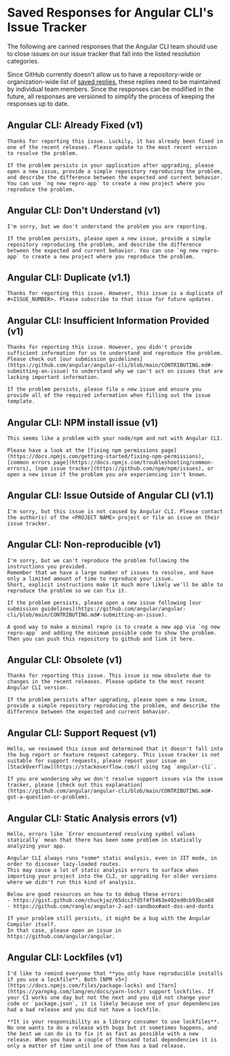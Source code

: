 # Saved Responses for Angular CLI's Issue Tracker

The following are canned responses that the Angular CLI team should use to close issues on our issue tracker that fall into the listed resolution categories.

Since GitHub currently doesn't allow us to have a repository-wide or organization-wide list of [saved replies](https://help.github.com/articles/working-with-saved-replies/), these replies need to be maintained by individual team members. Since the responses can be modified in the future, all responses are versioned to simplify the process of keeping the responses up to date.

## Angular CLI: Already Fixed (v1)

```
Thanks for reporting this issue. Luckily, it has already been fixed in one of the recent releases. Please update to the most recent version to resolve the problem.

If the problem persists in your application after upgrading, please open a new issue, provide a simple repository reproducing the problem, and describe the difference between the expected and current behavior. You can use `ng new repro-app` to create a new project where you reproduce the problem.
```

## Angular CLI: Don't Understand (v1)

```
I'm sorry, but we don't understand the problem you are reporting.

If the problem persists, please open a new issue, provide a simple repository reproducing the problem, and describe the difference between the expected and current behavior. You can use `ng new repro-app` to create a new project where you reproduce the problem.
```

## Angular CLI: Duplicate (v1.1)

```
Thanks for reporting this issue. However, this issue is a duplicate of #<ISSUE_NUMBER>. Please subscribe to that issue for future updates.
```

## Angular CLI: Insufficient Information Provided (v1)

```
Thanks for reporting this issue. However, you didn't provide sufficient information for us to understand and reproduce the problem. Please check out [our submission guidelines](https://github.com/angular/angular-cli/blob/main/CONTRIBUTING.md#-submitting-an-issue) to understand why we can't act on issues that are lacking important information.

If the problem persists, please file a new issue and ensure you provide all of the required information when filling out the issue template.
```

## Angular CLI: NPM install issue (v1)

```
This seems like a problem with your node/npm and not with Angular CLI.

Please have a look at the [fixing npm permissions page](https://docs.npmjs.com/getting-started/fixing-npm-permissions), [common errors page](https://docs.npmjs.com/troubleshooting/common-errors), [npm issue tracker](https://github.com/npm/npm/issues), or open a new issue if the problem you are experiencing isn't known.
```

## Angular CLI: Issue Outside of Angular CLI (v1.1)

```
I'm sorry, but this issue is not caused by Angular CLI. Please contact the author(s) of the <PROJECT NAME> project or file an issue on their issue tracker.
```

## Angular CLI: Non-reproducible (v1)

```
I'm sorry, but we can't reproduce the problem following the instructions you provided.
Remember that we have a large number of issues to resolve, and have only a limited amount of time to reproduce your issue.
Short, explicit instructions make it much more likely we'll be able to reproduce the problem so we can fix it.

If the problem persists, please open a new issue following [our submission guidelines](https://github.com/angular/angular-cli/blob/main/CONTRIBUTING.md#-submitting-an-issue).

A good way to make a minimal repro is to create a new app via `ng new repro-app` and adding the minimum possible code to show the problem. Then you can push this repository to github and link it here.
```

## Angular CLI: Obsolete (v1)

```
Thanks for reporting this issue. This issue is now obsolete due to changes in the recent releases. Please update to the most recent Angular CLI version.

If the problem persists after upgrading, please open a new issue, provide a simple repository reproducing the problem, and describe the difference between the expected and current behavior.
```

## Angular CLI: Support Request (v1)

```
Hello, we reviewed this issue and determined that it doesn't fall into the bug report or feature request category. This issue tracker is not suitable for support requests, please repost your issue on [StackOverflow](https://stackoverflow.com/) using tag `angular-cli`.

If you are wondering why we don't resolve support issues via the issue tracker, please [check out this explanation](https://github.com/angular/angular-cli/blob/main/CONTRIBUTING.md#-got-a-question-or-problem).
```

## Angular CLI: Static Analysis errors (v1)

```
Hello, errors like `Error encountered resolving symbol values statically` mean that there has been some problem in statically analyzing your app.

Angular CLI always runs *some* static analysis, even in JIT mode, in order to discover lazy-loaded routes.
This may cause a lot of static analysis errors to surface when importing your project into the CLI, or upgrading for older versions where we didn't run this kind of analysis.

Below are good resources on how to to debug these errors:
- https://gist.github.com/chuckjaz/65dcc2fd5f4f5463e492ed0cb93bca60
- https://github.com/rangle/angular-2-aot-sandbox#aot-dos-and-donts

If your problem still persists, it might be a bug with the Angular Compiler itself.
In that case, please open an issue in https://github.com/angular/angular.
```

## Angular CLI: Lockfiles (v1)

```
I'd like to remind everyone that **you only have reproducible installs if you use a lockfile**. Both [NPM v5+](https://docs.npmjs.com/files/package-locks) and [Yarn](https://yarnpkg.com/lang/en/docs/yarn-lock/) support lockfiles. If your CI works one day but not the next and you did not change your code or `package.json`, it is likely because one of your dependencies had a bad release and you did not have a lockfile.

**It is your responsibility as a library consumer to use lockfiles**. No one wants to do a release with bugs but it sometimes happens, and the best we can do is to fix it as fast as possible with a new release. When you have a couple of thousand total dependencies it is only a matter of time until one of them has a bad release.
```
